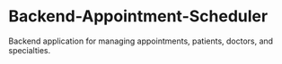 # Backend-Appointment-Scheduler
Backend application for managing appointments, patients, doctors, and specialties.
